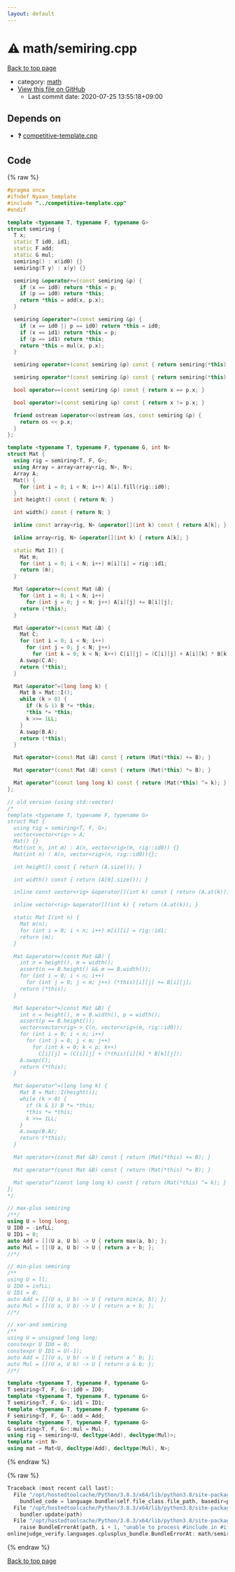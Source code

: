 ```yaml
---
layout: default
---
```


<!-- mathjax config similar to math.stackexchange -->
<script type="text/javascript" async
  src="https://cdnjs.cloudflare.com/ajax/libs/mathjax/2.7.5/MathJax.js?config=TeX-MML-AM_CHTML">
</script>
<script type="text/x-mathjax-config">
  MathJax.Hub.Config({
    TeX: { equationNumbers: { autoNumber: "AMS" }},
    tex2jax: {
      inlineMath: [ ['$','$'] ],
      processEscapes: true
    },
    "HTML-CSS": { matchFontHeight: false },
    displayAlign: "left",
    displayIndent: "2em"
  });
</script>

<script type="text/javascript" src="https://cdnjs.cloudflare.com/ajax/libs/jquery/3.4.1/jquery.min.js"></script>
<script src="https://cdn.jsdelivr.net/npm/jquery-balloon-js@1.1.2/jquery.balloon.min.js" integrity="sha256-ZEYs9VrgAeNuPvs15E39OsyOJaIkXEEt10fzxJ20+2I=" crossorigin="anonymous"></script>
<script type="text/javascript" src="../../assets/js/copy-button.js"></script>
<link rel="stylesheet" href="../../assets/css/copy-button.css" />


# :warning: math/semiring.cpp

<a href="../../index.html">Back to top page</a>

* category: <a href="../../index.html#7e676e9e663beb40fd133f5ee24487c2">math</a>
* <a href="{{ site.github.repository_url }}/blob/master/math/semiring.cpp">View this file on GitHub</a>
    - Last commit date: 2020-07-25 13:55:18+09:00




## Depends on

* :question: <a href="../competitive-template.cpp.html">competitive-template.cpp</a>


## Code

<a id="unbundled"></a>
{% raw %}
```cpp
#pragma once
#ifndef Nyaan_template
#include "../competitive-template.cpp"
#endif

template <typename T, typename F, typename G>
struct semiring {
  T x;
  static T id0, id1;
  static F add;
  static G mul;
  semiring() : x(id0) {}
  semiring(T y) : x(y) {}

  semiring &operator+=(const semiring &p) {
    if (x == id0) return *this = p;
    if (p == id0) return *this;
    return *this = add(x, p.x);
  }

  semiring &operator*=(const semiring &p) {
    if (x == id0 || p == id0) return *this = id0;
    if (x == id1) return *this = p;
    if (p == id1) return *this;
    return *this = mul(x, p.x);
  }

  semiring operator+(const semiring &p) const { return semiring(*this) += p; }

  semiring operator*(const semiring &p) const { return semiring(*this) *= p; }

  bool operator==(const semiring &p) const { return x == p.x; }

  bool operator!=(const semiring &p) const { return x != p.x; }

  friend ostream &operator<<(ostream &os, const semiring &p) {
    return os << p.x;
  }
};

template <typename T, typename F, typename G, int N>
struct Mat {
  using rig = semiring<T, F, G>;
  using Array = array<array<rig, N>, N>;
  Array A;
  Mat() {
    for (int i = 0; i < N; i++) A[i].fill(rig::id0);
  }
  int height() const { return N; }

  int width() const { return N; }

  inline const array<rig, N> &operator[](int k) const { return A[k]; }

  inline array<rig, N> &operator[](int k) { return A[k]; }

  static Mat I() {
    Mat m;
    for (int i = 0; i < N; i++) m[i][i] = rig::id1;
    return (m);
  }

  Mat &operator+=(const Mat &B) {
    for (int i = 0; i < N; i++)
      for (int j = 0; j < N; j++) A[i][j] += B[i][j];
    return (*this);
  }

  Mat &operator*=(const Mat &B) {
    Mat C;
    for (int i = 0; i < N; i++)
      for (int j = 0; j < N; j++)
        for (int k = 0; k < N; k++) C[i][j] = (C[i][j] + A[i][k] * B[k][j]);
    A.swap(C.A);
    return (*this);
  }

  Mat &operator^=(long long k) {
    Mat B = Mat::I();
    while (k > 0) {
      if (k & 1) B *= *this;
      *this *= *this;
      k >>= 1LL;
    }
    A.swap(B.A);
    return (*this);
  }

  Mat operator+(const Mat &B) const { return (Mat(*this) += B); }

  Mat operator*(const Mat &B) const { return (Mat(*this) *= B); }

  Mat operator^(const long long k) const { return (Mat(*this) ^= k); }
};

// old version (using std::vector)
/*
template <typename T, typename F, typename G>
struct Mat {
  using rig = semiring<T, F, G>;
  vector<vector<rig> > A;
  Mat() {}
  Mat(int n, int m) : A(n, vector<rig>(m, rig::id0)) {}
  Mat(int n) : A(n, vector<rig>(n, rig::id0)){};

  int height() const { return (A.size()); }

  int width() const { return (A[0].size()); }

  inline const vector<rig> &operator[](int k) const { return (A.at(k)); }

  inline vector<rig> &operator[](int k) { return (A.at(k)); }

  static Mat I(int n) {
    Mat m(n);
    for (int i = 0; i < n; i++) m[i][i] = rig::id1;
    return (m);
  }

  Mat &operator+=(const Mat &B) {
    int n = height(), m = width();
    assert(n == B.height() && m == B.width());
    for (int i = 0; i < n; i++)
      for (int j = 0; j < m; j++) (*this)[i][j] += B[i][j];
    return (*this);
  }

  Mat &operator*=(const Mat &B) {
    int n = height(), m = B.width(), p = width();
    assert(p == B.height());
    vector<vector<rig> > C(n, vector<rig>(m, rig::id0));
    for (int i = 0; i < n; i++)
      for (int j = 0; j < m; j++)
        for (int k = 0; k < p; k++)
          C[i][j] = (C[i][j] + (*this)[i][k] * B[k][j]);
    A.swap(C);
    return (*this);
  }

  Mat &operator^=(long long k) {
    Mat B = Mat::I(height());
    while (k > 0) {
      if (k & 1) B *= *this;
      *this *= *this;
      k >>= 1LL;
    }
    A.swap(B.A);
    return (*this);
  }

  Mat operator+(const Mat &B) const { return (Mat(*this) += B); }

  Mat operator*(const Mat &B) const { return (Mat(*this) *= B); }

  Mat operator^(const long long k) const { return (Mat(*this) ^= k); }
};
*/

// max-plus semiring
/**/
using U = long long;
U ID0 = -infLL;
U ID1 = 0;
auto Add = [](U a, U b) -> U { return max(a, b); };
auto Mul = [](U a, U b) -> U { return a + b; };
//*/

// min-plus semiring
/**
using U = ll;
U ID0 = infLL;
U ID1 = 0;
auto Add = [](U a, U b) -> U { return min(a, b); };
auto Mul = [](U a, U b) -> U { return a + b; };
//*/

// xor-and semiring
/**
using U = unsigned long long;
constexpr U ID0 = 0;
constexpr U ID1 = U(-1);
auto Add = [](U a, U b) -> U { return a ^ b; };
auto Mul = [](U a, U b) -> U { return a & b; };
//*/

template <typename T, typename F, typename G>
T semiring<T, F, G>::id0 = ID0;
template <typename T, typename F, typename G>
T semiring<T, F, G>::id1 = ID1;
template <typename T, typename F, typename G>
F semiring<T, F, G>::add = Add;
template <typename T, typename F, typename G>
G semiring<T, F, G>::mul = Mul;
using rig = semiring<U, decltype(Add), decltype(Mul)>;
template <int N>
using mat = Mat<U, decltype(Add), decltype(Mul), N>;
```
{% endraw %}

<a id="bundled"></a>
{% raw %}
```cpp
Traceback (most recent call last):
  File "/opt/hostedtoolcache/Python/3.8.3/x64/lib/python3.8/site-packages/onlinejudge_verify/docs.py", line 349, in write_contents
    bundled_code = language.bundle(self.file_class.file_path, basedir=pathlib.Path.cwd())
  File "/opt/hostedtoolcache/Python/3.8.3/x64/lib/python3.8/site-packages/onlinejudge_verify/languages/cplusplus.py", line 185, in bundle
    bundler.update(path)
  File "/opt/hostedtoolcache/Python/3.8.3/x64/lib/python3.8/site-packages/onlinejudge_verify/languages/cplusplus_bundle.py", line 306, in update
    raise BundleErrorAt(path, i + 1, "unable to process #include in #if / #ifdef / #ifndef other than include guards")
onlinejudge_verify.languages.cplusplus_bundle.BundleErrorAt: math/semiring.cpp: line 3: unable to process #include in #if / #ifdef / #ifndef other than include guards

```
{% endraw %}

<a href="../../index.html">Back to top page</a>

